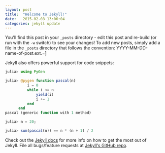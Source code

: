 ```yaml
---
layout: post
title:  "Welcome to Jekyll!"
date:   2015-02-08 13:06:04
categories: jekyll update
---
```


You'll find this post in your `_posts` directory - edit this post and re-build (or run with the `-w` switch) to see your changes!
To add new posts, simply add a file in the `_posts` directory that follows the convention: YYYY-MM-DD-name-of-post.ext.=]

Jekyll also offers powerful support for code snippets:

```julia
julia> using PyGen

julia> @pygen function pascal(n)
	      i = 0
	      while i <= n
	          yield(i)
	          i += 1
	      end
	  end
pascal (generic function with 1 method)

julia> n = 20;

julia> sum(pascal(n)) == n * (n + 1) / 2
```

Check out the [Jekyll docs][jekyll] for more info on how to get the most out of Jekyll. File all bugs/feature requests at [Jekyll's GitHub repo][jekyll-gh].

[jekyll-gh]: https://github.com/mojombo/jekyll
[jekyll]:    http://jekyllrb.com
